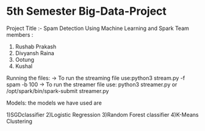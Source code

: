 # 5th Semester Big-Data-Project

Project Title :- Spam Detection Using Machine Learning and Spark
Team members :
  1) Rushab Prakash 
  2) Divyansh Raina 
  3) Ootung 
  4) Kushal


Running the files:
-> To run the streaming file use:python3 stream.py -f spam -b 100
-> To run the streamer file use: python3 streamer.py or /opt/spark/bin/spark-submit streamer.py

Models:
  the models we have used are 

1)SGDclassifier
2)Logistic Regression 
3)Random Forest classifier
4)K-Means Clustering
